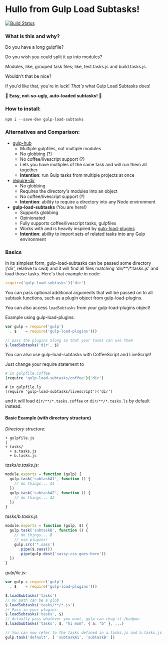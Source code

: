 # Hullo from Gulp Load Subtasks!
[![Build Status](https://travis-ci.org/fluffywaffles/gulp-load-subtasks.svg?branch=master)](https://travis-ci.org/skorlir/gulp-load-subtasks)

### What is this and why?

Do you have a long gulpfile?

Do you wish you could split it up into modules?

Modules, like, grouped task files; like, test.tasks.js and build.tasks.js.

Wouldn't that be nice?

If you'd like that, you're in luck! _That's_ what Gulp Load Subtasks does!

:tada: **Easy, not-so-ugly, auto-loaded subtasks!** :tada:

### How to install:
```js
npm i --save-dev gulp-load-subtasks
```

### Alternatives and Comparison:
* [gulp-hub](https://github.com/frankwallis/gulp-hub)
  * Multiple gulpfiles, not multiple modules
  * No globbing (?)
  * No coffee/livescript support (?)
  * Lets you have multiples of the same task and will run them all together
  * **Intention**: run Gulp tasks from multiple projects at once
* [require-dir](https://github.com/aseemk/requireDir)
  * No globbing
  * Requires the directory's modules into an object
  * No coffee/livescript support  (?)
  * **Intention**: ability to require a directory into any Node environment
* **gulp-load-subtasks** (You are here!)
  * Supports globbing
  * Opinionated
  * Fully supports coffee/livescript tasks, gulpfiles
  * Works with and is heavily inspired by
    [gulp-load-plugins](https://github.com/jackfranklin/gulp-load-plugins)
  * **Intention**: ability to import sets of related tasks into any Gulp
    environment

### Basics

In its simplest form, gulp-load-subtasks can be passed some directory ('dir', relative to cwd) and it will find all files matching 'dir/\*\*/\*.tasks.js' and load those tasks. Here's that example in code:

```js
require('gulp-load-subtasks')('dir')
```

You can pass optional additional arguments that will be passed on to all subtask functions,
such as a plugin object from gulp-load-plugins.

You can also access `loadSubtasks` from your gulp-load-plugins object!

Example using gulp-load-plugins:

```js
var gulp = require('gulp')
  , $    = require('gulp-load-plugins')()

// pass the plugins along so that your tasks can use them
$.loadSubtasks('dir', $)
```

You can also use gulp-load-subtasks with CoffeeScript and LiveScript!

Just change your require statement to

```coffee
# in gulpfile.coffee
(require 'gulp-load-subtasks/coffee')('dir')
```

```ls
# in gulpfile.ls
(require 'gulp-load-subtasks/livescript')('dir')
```

and it will load `dir/**/*.tasks.coffee` or `dir/**/*.tasks.ls` by default
instead.

#### Basic Example (with directory structure)

_Directory structure:_

```
+ gulpfile.js
|
+ tasks/
  + a.tasks.js
  + b.tasks.js
```

_tasks/a.tasks.js:_

```js
module.exports = function (gulp) {
  gulp.task('subtaskA1', function () {
    // do things... A1
  })
  gulp.task('subtaskA2', function () {
    // do things... A2
  })
}
```

_tasks/b.tasks.js_

```js
module.exports = function (gulp, $) {
  gulp.task('subtaskB', function () {
    // do things... B
    // use plugins!
    gulp.src('*.sass')
      .pipe($.sass())
      .pipe(gulp.dest('sassy-css-goes-here'))
  })
}
```

_gulpfile.js:_

```js
var gulp = require('gulp')
  , $    = require('gulp-load-plugins')()

$.loadSubtasks('tasks')
// OR path can be a glob
$.loadSubtasks('tasks/**/*.js')
// Pass in your plugins
$.loadSubtasks('tasks', $)
// Actually pass whatever you want, gulp can chug it /badpun
$.loadSubtasks('tasks', $, "hi mom", { a: "b" }, ...)

// You can now refer to the tasks defined in a.tasks.js and b.tasks.js!
gulp.task('default', [ 'subtaskA1', 'subtaskB' ])
```

